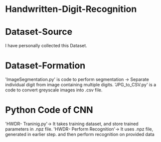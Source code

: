 # Handwritten-Digit-Recognition

# Dataset-Source
I have personally collected this Dataset. 

# Dataset-Formation
'ImageSegmentation.py' is code to perform segmentation -> Separate individual digit from image containing multiple digits.
'JPG_to_CSV.py' is a code to convert greyscale images into .csv file.

# Python Code of CNN
'HWDR- Traninig.py'-> It takes training dataset, and store trained parameters in .npz file.
'HWDR- Perform Recognition'-> It uses .npz file, generated in earlier step. and then perform recognition on provided data

